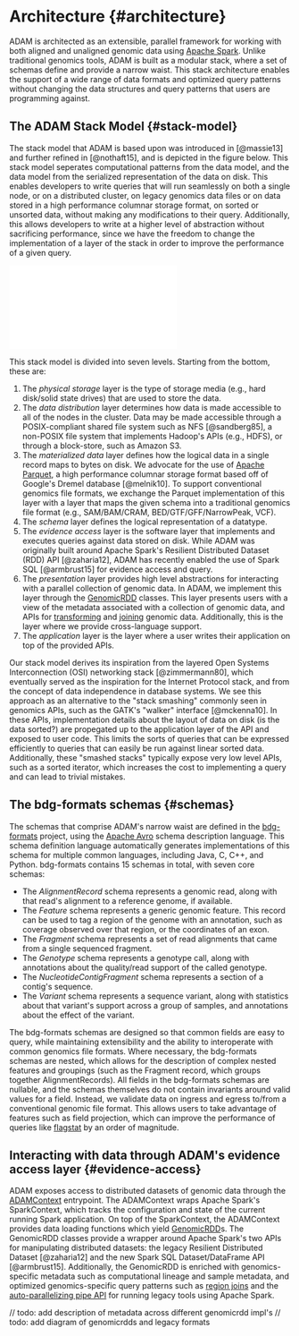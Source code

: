 # Architecture {#architecture}

ADAM is architected as an extensible, parallel framework for working with both
aligned and unaligned genomic data using [Apache
Spark](https://spark.apache.org). Unlike traditional genomics tools, ADAM is
built as a modular stack, where a set of schemas define and provide a narrow
waist. This stack architecture enables the support of a wide range of data
formats and optimized query patterns without changing the data structures and
query patterns that users are programming against.

## The ADAM Stack Model {#stack-model}

The stack model that ADAM is based upon was introduced in [@massie13] and
further refined in [@nothaft15], and is depicted in the figure below. This
stack model seperates computational patterns from the data model, and the
data model from the serialized representation of the data on disk. This
enables developers to write queries that will run seamlessly on both a single
node, or on a distributed cluster, on legacy genomics data files or on
data stored in a high performance columnar storage format, on sorted or
unsorted data, without making any modifications to their query. Additionally,
this allows developers to write at a higher level of abstraction without
sacrificing performance, since we have the freedom to change the implementation
of a layer of the stack in order to improve the performance of a given query.

![The ADAM Stack Model](source/img/stack-model.pdf)

This stack model is divided into seven levels. Starting from the bottom,
these are:

1. The *physical storage* layer is the type of storage media (e.g., hard
   disk/solid state drives) that are used to store the data.
2. The *data distribution* layer determines how data is made accessible to all
   of the nodes in the cluster. Data may be made accessible through a
   POSIX-compliant shared file system such as NFS [@sandberg85], a non-POSIX
   file system that implements Hadoop's APIs (e.g., HDFS), or through a
   block-store, such as Amazon S3.
3. The *materialized data* layer defines how the logical data in a single
   record maps to bytes on disk. We advocate for the use of [Apache
   Parquet](https://parquet.apache.org), a high performance columnar storage
   format based off of Google's Dremel database [@melnik10]. To support
   conventional genomics file formats, we exchange the Parquet implementation
   of this layer with a layer that maps the given schema into a traditional
   genomics file format (e.g., SAM/BAM/CRAM, BED/GTF/GFF/NarrowPeak, VCF).
4. The *schema* layer defines the logical representation of a datatype.
5. The *evidence access* layer is the software layer that implements and
   executes queries against data stored on disk. While ADAM was originally
   built around Apache Spark's Resilient Distributed Dataset (RDD)
   API [@zaharia12], ADAM has recently enabled the use of Spark
   SQL [@armbrust15] for evidence access and query.
6. The *presentation* layer provides high level abstractions for interacting
   with a parallel collection of genomic data. In ADAM, we implement this layer
   through the [GenomicRDD](#genomic-rdd) classes. This layer presents users
   with a view of the metadata associated with a collection of genomic data,
   and APIs for [transforming](#transforming) and [joining](#join) genomic data.
   Additionally, this is the layer where we provide cross-language support.
7. The *application* layer is the layer where a user writes their application
   on top of the provided APIs.

Our stack model derives its inspiration from the layered Open Systems
Interconnection (OSI) networking stack [@zimmermann80], which eventually served
as the inspiration for the Internet Protocol stack, and from the concept of data
independence in database systems. We see this approach as an alternative to the
"stack smashing" commonly seen in genomics APIs, such as the GATK's "walker"
interface [@mckenna10]. In these APIs, implementation details about the layout
of data on disk (is the data sorted?) are propegated up to the application layer
of the API and exposed to user code. This limits the sorts of queries that can
be expressed efficiently to queries that can easily be run against linear sorted
data. Additionally, these "smashed stacks" typically expose very low level APIs,
such as a sorted iterator, which increases the cost to implementing a query and
can lead to trivial mistakes.

## The bdg-formats schemas {#schemas}

The schemas that comprise ADAM's narrow waist are defined in the
[bdg-formats](https://github.com/bigdatagenomics/bdg-formats) project, using the
[Apache Avro](https://avro.apache.org) schema description language. This schema
definition language automatically generates implementations of this schema for
multiple common languages, including Java, C, C++, and Python. bdg-formats
contains 15 schemas in total, with seven core schemas:

* The *AlignmentRecord* schema represents a genomic read, along with that read's
  alignment to a reference genome, if available.
* The *Feature* schema represents a generic genomic feature. This record can be
  used to tag a region of the genome with an annotation, such as coverage
  observed over that region, or the coordinates of an exon.
* The *Fragment* schema represents a set of read alignments that came from a
  single sequenced fragment.
* The *Genotype* schema represents a genotype call, along with annotations about
  the quality/read support of the called genotype.
* The *NucleotideContigFragment* schema represents a section of a contig's
  sequence.
* The *Variant* schema represents a sequence variant, along with statistics
  about that variant's support across a group of samples, and annotations about
  the effect of the variant.

The bdg-formats schemas are designed so that common fields are easy to query,
while maintaining extensibility and the ability to interoperate with common
genomics file formats. Where necessary, the bdg-formats schemas are nested,
which allows for the description of complex nested features and groupings (such
as the Fragment record, which groups together AlignmentRecords). All fields in
the bdg-formats schemas are nullable, and the schemas themselves do not contain
invariants around valid values for a field. Instead, we validate data on ingress
and egress to/from a conventional genomic file format. This allows users to take
advantage of features such as field projection, which can improve the
performance of queries like [flagstat](#flagstat) by an order of magnitude.

## Interacting with data through ADAM's evidence access layer {#evidence-access}

ADAM exposes access to distributed datasets of genomic data through the
[ADAMContext](#adam-context) entrypoint. The ADAMContext wraps Apache Spark's
SparkContext, which tracks the configuration and state of the current running
Spark application. On top of the SparkContext, the ADAMContext provides data
loading functions which yield [GenomicRDD](#genomic-rdd)s. The GenomicRDD
classes provide a wrapper around Apache Spark's two APIs for manipulating
distributed datasets: the legacy Resilient Distributed Dataset [@zaharia12] and
the new Spark SQL Dataset/DataFrame API [@armbrust15]. Additionally, the
GenomicRDD is enriched with genomics-specific metadata such as computational
lineage and sample metadata, and optimized genomics-specific query patterns
such as [region joins](#join) and the [auto-parallelizing pipe API](#pipes)
for running legacy tools using Apache Spark.

// todo: add description of metadata across different genomicrdd impl's
// todo: add diagram of genomicrdds and legacy formats